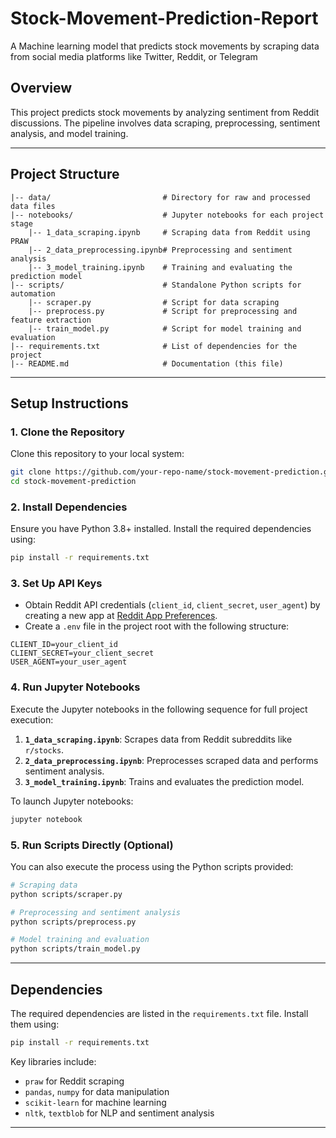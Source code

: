 # Stock-Movement-Prediction-Report
A Machine learning model that predicts stock movements by scraping data from social media platforms like Twitter, Reddit, or Telegram

## Overview
This project predicts stock movements by analyzing sentiment from Reddit discussions. 
The pipeline involves data scraping, preprocessing, sentiment analysis, and model training.

---

## Project Structure

```
|-- data/                         # Directory for raw and processed data files
|-- notebooks/                    # Jupyter notebooks for each project stage
    |-- 1_data_scraping.ipynb     # Scraping data from Reddit using PRAW
    |-- 2_data_preprocessing.ipynb# Preprocessing and sentiment analysis
    |-- 3_model_training.ipynb    # Training and evaluating the prediction model
|-- scripts/                      # Standalone Python scripts for automation
    |-- scraper.py                # Script for data scraping
    |-- preprocess.py             # Script for preprocessing and feature extraction
    |-- train_model.py            # Script for model training and evaluation
|-- requirements.txt              # List of dependencies for the project
|-- README.md                     # Documentation (this file)
```

---

## Setup Instructions

### 1. **Clone the Repository**
Clone this repository to your local system:
```bash
git clone https://github.com/your-repo-name/stock-movement-prediction.git
cd stock-movement-prediction
```

### 2. **Install Dependencies**
Ensure you have Python 3.8+ installed. Install the required dependencies using:
```bash
pip install -r requirements.txt
```

### 3. **Set Up API Keys**
- Obtain Reddit API credentials (`client_id`, `client_secret`, `user_agent`) by creating a new app at [Reddit App Preferences](https://www.reddit.com/prefs/apps).
- Create a `.env` file in the project root with the following structure:
```
CLIENT_ID=your_client_id
CLIENT_SECRET=your_client_secret
USER_AGENT=your_user_agent
```

### 4. **Run Jupyter Notebooks**
Execute the Jupyter notebooks in the following sequence for full project execution:
1. **`1_data_scraping.ipynb`**: Scrapes data from Reddit subreddits like `r/stocks`.
2. **`2_data_preprocessing.ipynb`**: Preprocesses scraped data and performs sentiment analysis.
3. **`3_model_training.ipynb`**: Trains and evaluates the prediction model.

To launch Jupyter notebooks:
```bash
jupyter notebook
```

### 5. **Run Scripts Directly (Optional)**
You can also execute the process using the Python scripts provided:
```bash
# Scraping data
python scripts/scraper.py

# Preprocessing and sentiment analysis
python scripts/preprocess.py

# Model training and evaluation
python scripts/train_model.py
```

---

## Dependencies
The required dependencies are listed in the `requirements.txt` file. Install them using:
```bash
pip install -r requirements.txt
```

Key libraries include:
- `praw` for Reddit scraping
- `pandas`, `numpy` for data manipulation
- `scikit-learn` for machine learning
- `nltk`, `textblob` for NLP and sentiment analysis

---



